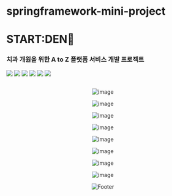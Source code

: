 # springframework-mini-project

<h1>START:DEN🦷</h1>
<h3>치과 개원을 위한 A to Z 플랫폼 서비스 개발 프로젝트</h3>

<span>
    <img src="https://img.shields.io/badge/Apache Tomcat-F8DC75?style=flat&logo=Apache Tomcat&logoColor=black"/>
    <img src="https://img.shields.io/badge/Java-007396?style=flat&logo=Java&logoColor=white"/>
    <img src="https://img.shields.io/badge/JavaScript-F7DF1E?style=flat&logo=JavaScript&logoColor=black"/>
    <img src="https://img.shields.io/badge/Spring-6DB33F?style=flat&logo=Spring&logoColor=white"/>
    <img src="https://img.shields.io/badge/Oracle-F80000?style=flat&logo=Oracle&logoColor=white"/>
    <img src="https://img.shields.io/badge/Eclipse IDE-2C2255?style=flat&logo=Eclipse IDE&logoColor=white"/>
</span>
<h2></h2>

<div align=center>

![image](https://user-images.githubusercontent.com/60122680/168520039-05eba68f-85bd-4257-a9da-e8851d6b8057.png)

![image](https://user-images.githubusercontent.com/60122680/168522796-3449bc6d-43d0-47be-9024-654ab377012e.png)

![image](https://user-images.githubusercontent.com/60122680/168522759-8c696c41-f70b-494e-ade8-366ff1a3ab13.png)

![image](https://user-images.githubusercontent.com/60122680/168523258-da22988e-a2f0-4a92-836b-3abbca984f2c.png)

![image](https://user-images.githubusercontent.com/60122680/168523173-93be89fe-7986-4b77-9e12-f8341ecf1400.png)

![image](https://user-images.githubusercontent.com/60122680/168523216-bb22ff0e-b445-44c1-a360-d2ca6fe3fa74.png)

![image](https://user-images.githubusercontent.com/60122680/168523229-3f03df05-adb9-475d-88db-78ea22f372da.png)

![image](https://user-images.githubusercontent.com/60122680/168523242-afca125a-4ca6-4954-abd9-878e9a9739e3.png)

![Footer](https://capsule-render.vercel.app/api?type=waving&color=auto&height=200&section=footer)
</div>
